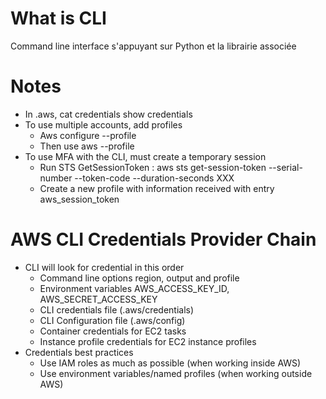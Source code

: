 # What is CLI

Command line interface s'appuyant sur Python et la librairie associée

# Notes
* In .aws, cat credentials show credentials
* To use multiple accounts, add profiles
    * Aws configure --profile <profile-name>
    * Then use aws <command> --profile <profile-name>
* To use MFA with the CLI, must create a temporary session
    * Run STS GetSessionToken : aws sts get-session-token --serial-number <mfa> --token-code <code-from-mfa-device> --duration-seconds XXX
    * Create a new profile with information received with entry aws_session_token

# AWS CLI Credentials Provider Chain
* CLI will look for credential in this order
    * Command line options region, output and profile
    * Environment variables AWS_ACCESS_KEY_ID, AWS_SECRET_ACCESS_KEY
    * CLI credentials file (.aws/credentials)
    * CLI Configuration file (.aws/config)
    * Container credentials for EC2 tasks
    * Instance profile credentials for EC2 instance profiles
* Credentials best practices
    * Use IAM roles as much as possible (when working inside AWS)
    * Use environment variables/named profiles (when working outside AWS)
